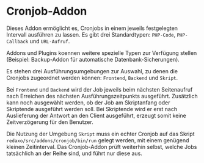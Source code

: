 Cronjob-Addon
=============

Dieses Addon ermöglicht es, Cronjobs in einem jeweils festgelegten Intervall ausführen zu lassen. Es gibt drei Standardtypen: `PHP-Code`, `PHP-Callback` und `URL-Aufruf`.

Addons und Plugins koennen weitere spezielle Typen zur Verfügung stellen (Beispiel: Backup-Addon für automatische Datenbank-Sicherungen).

Es stehen drei Ausführungsumgebungen zur Auswahl, zu denen die Cronjobs zugeordnet werden können: `Frontend`, `Backend` und `Skript`.

Bei `Frontend` und `Backend` wird der Job jeweils beim nächsten Seitenaufruf nach Erreichen des nächsten Ausführungszeitpunkts ausgeführt. Zusätzlich kann noch ausgewählt werden, ob der Job am Skriptanfang oder Skriptende ausgeführt werden soll. Bei Skriptende wird er erst nach Auslieferung der Antwort an den Client ausgeführt, erzeugt somit keine Zeitverzögerung für den Benutzer.

Die Nutzung der Umgebung `Skript` muss ein echter Cronjob auf das Skript `redaxo/src/addons/cronjob/bin/run` gelegt werden, mit einem genügend kleinen Zeitinterval. Das Cronjob-Addon prüft weiterhin selbst, welche Jobs tatsächlich an der Reihe sind, und führt nur diese aus.
